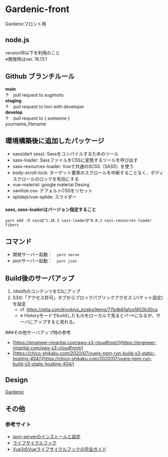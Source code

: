 # Gardenic-front
Gardenicフロント用

## node.js
version16以下を利用のこと  
※開発時はver. 16.13.1

## Github ブランチルール

**main**  
↑　pull request to sugimoto  
**staging**  
↑　pull request to hori with developer  
**develop**  
↑　pull request to { someone }  
yourname_filename  


## 環境構築後に追加したパッケージ
* sass(dart sass): Sassをコンパイルするためのツール
* sass-loader: SassファイルをCSSに変換するツールを呼び出す
* sass-resources-loader: Vueで共通のSCSS（SASS）を使う
* body-scroll-lock: ターゲット要素のスクロールを中断することなく、ボディスクロールのロックを有効にする
* vue-material: google material Desing
* sanitize.css: デフォルトCSSをリセット
* splidejs/vue-splide: スライダー


#### sass, sass-loaderはバージョン指定すること
`yarn add -D sass@^1.26.5 sass-loader@^8.0.2 sass-resources-loader fibers`


## コマンド
 * 開発サーバー起動：　`yarn serve`
 * jsonサーバー起動：　`yarn json`

## Build後のサーバアップ

1. /dist内のコンテンツをS3にアップ
2. S3の「アクセス許可」タブからブロックパブリックアクセス (バケット設定)を設定
	- cf. https://qiita.com/kiyokiyo_kzsby/items/77bdb81a1ce1852b30ca
	- ※ Historyモードでbuildしたものをローカルで見ると<!—>になるが、サーバにアップすると見れる。

###その他サーバアップ時の参考
- [https://engineer-ninaritai.com/aws-s3-cloudfront/](https://engineer-ninaritai.com/aws-s3-cloudfront/)
- [https://chico-shikaku.com/2020/07/vuejs-npm-run-build-s3-static-hosting-404/](https://chico-shikaku.com/2020/07/vuejs-npm-run-build-s3-static-hosting-404/)

## Design
[Gardenic](https://www.figma.com/file/7i5stZvk43VGfV1PVOOJlu/Gardenic?node-id=0%3A1)

## その他
### 参考サイト
* [json-serverのインストールと設定](https://chaika.hatenablog.com/entry/2019/01/07/083000)
* [ライフサイクルフック](https://v3.ja.vuejs.org/guide/composition-api-lifecycle-hooks.html)
* [Vue3のVueライフサイクルフックの完全ガイド](https://ichi.pro/vue-3-no-vue-raifusaikuru-fukku-no-kanzen-gaido-61992878486458)